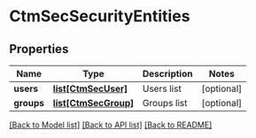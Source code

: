# CtmSecSecurityEntities

## Properties
Name | Type | Description | Notes
------------ | ------------- | ------------- | -------------
**users** | [**list[CtmSecUser]**](CtmSecUser.md) | Users list | [optional] 
**groups** | [**list[CtmSecGroup]**](CtmSecGroup.md) | Groups list | [optional] 

[[Back to Model list]](../README.md#documentation-for-models) [[Back to API list]](../README.md#documentation-for-api-endpoints) [[Back to README]](../README.md)

